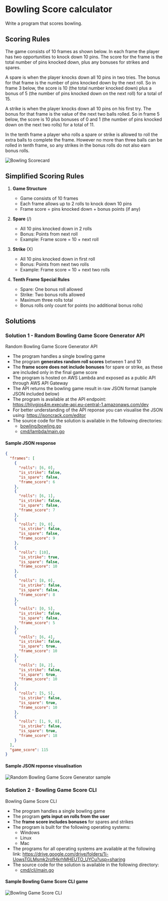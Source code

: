 # Bowling Score calculator

Write a program that scores bowling.

## Scoring Rules
 
The game consists of 10 frames as shown below.  In each frame the player has two opportunities to knock down 10 pins.  The score for the frame is the total number of pins knocked down, plus any bonuses for strikes and spares.

A spare is when the player knocks down all 10 pins in two tries.  The bonus for that frame is the number of pins knocked down by the next roll.  So in frame 3 below, the score is 10 (the total number knocked down) plus a bonus of 5 (the number of pins knocked down on the next roll) for a total of 15.  

A strike is when the player knocks down all 10 pins on his first try.  The bonus for that frame is the value of the next two balls rolled.  So in frame 5 below, the score is 10 plus bonuses of 0 and 1 (the number of pins knocked down on the next two rolls) for a total of 11.

In the tenth frame a player who rolls a spare or strike is allowed to roll the extra balls to complete the frame.  However no more than three balls can be rolled in tenth frame, so any strikes in the bonus rolls do not also earn bonus rolls.

![Bowling Scorecard](assets/exercise.png)

## Simplified Scoring Rules

1. **Game Structure**
   - Game consists of 10 frames
   - Each frame allows up to 2 rolls to knock down 10 pins
   - Frame score = pins knocked down + bonus points (if any)

2. **Spare** (/)
   - All 10 pins knocked down in 2 rolls
   - Bonus: Points from next roll
   - Example: Frame score = 10 + next roll

3. **Strike** (X)
   - All 10 pins knocked down in first roll
   - Bonus: Points from next two rolls
   - Example: Frame score = 10 + next two rolls

4. **Tenth Frame Special Rules**
   - Spare: One bonus roll allowed
   - Strike: Two bonus rolls allowed
   - Maximum three rolls total
   - Bonus rolls only count for points (no additional bonus rolls)

## Solutions

### Solution 1 - Random Bowling Game Score Generator API

Random Bowling Game Score Generator API
- The program handles a single bowling game
- The program **generates random roll scores** between 1 and 10
- The **frame score does not include bonuses** for spare or strike, as these are included only in the final game score
- The program is hosted on AWS Lambda and exposed as a public API through AWS API Gateway
- The API returns the bowling game result in raw JSON format (sample JSON included below)
- The program is available at the API endpoint: https://hljvgios4m.execute-api.eu-central-1.amazonaws.com/dev
- For better understanding of the API reponse you can visualise the JSON using: https://jsoncrack.com/editor
- The source code for the solution is available in the following directories:
   - [bowling/bowling.go](https://github.com/bartlomiej-jedrol/pr11-bowling-exercise/blob/7eb5beb8eade17751415ebcbf8608d29ab101ce3/bowling/bowling.go)
   - [cmd/lambda/main.go](https://github.com/bartlomiej-jedrol/pr11-bowling-exercise/tree/7eb5beb8eade17751415ebcbf8608d29ab101ce3/cmd/lambda)

#### Sample JSON response
```JSON
{
  "frames": [
    {
      "rolls": [6, 0],
      "is_strike": false,
      "is_spare": false,
      "frame_score": 6
    },
    {
      "rolls": [6, 1],
      "is_strike": false,
      "is_spare": false,
      "frame_score": 7
    },
    {
      "rolls": [9, 0],
      "is_strike": false,
      "is_spare": false,
      "frame_score": 9
    },
    {
      "rolls": [10],
      "is_strike": true,
      "is_spare": false,
      "frame_score": 10
    },
    {
      "rolls": [8, 0],
      "is_strike": false,
      "is_spare": false,
      "frame_score": 8
    },
    {
      "rolls": [0, 5],
      "is_strike": false,
      "is_spare": false,
      "frame_score": 5
    },
    {
      "rolls": [6, 4],
      "is_strike": false,
      "is_spare": true,
      "frame_score": 10
    },
    {
      "rolls": [8, 2],
      "is_strike": false,
      "is_spare": true,
      "frame_score": 10
    },
    {
      "rolls": [5, 5],
      "is_strike": false,
      "is_spare": true,
      "frame_score": 10
    },
    {
      "rolls": [1, 9, 8],
      "is_strike": false,
      "is_spare": true,
      "frame_score": 18
    }
  ],
  "game_score": 115
}
```

#### Sample JSON reponse visualisation
![Random Bowling Game Score Generator sample](assets/random_bowling_game_score_generator_sample.png)
   
### Solution 2 - Bowling Game Score CLI

Bowling Game Score CLI
- The program handles a single bowling game
- The program **gets input on rolls from the user**
- The **frame score includes bonuses** for spares and strikes
- The program is built for the following operating systems:
   - Windows
   - Linux
   - Mac
- The programs for all operating systems are available at the following link: https://drive.google.com/drive/folders/1i-UowsTGLMsmk2rofHkrhMHEUTO_UYCu?usp=sharing
- The source code for the solution is available in the following directory:
   - [cmd/cli/main.go](https://github.com/bartlomiej-jedrol/pr11-bowling-exercise/blob/7eb5beb8eade17751415ebcbf8608d29ab101ce3/cmd/cli/main.go)

#### Sample Bowling Game Score CLI game
![Bowling Game Score CLI](assets/bowling_game_score_cli_sample.png)